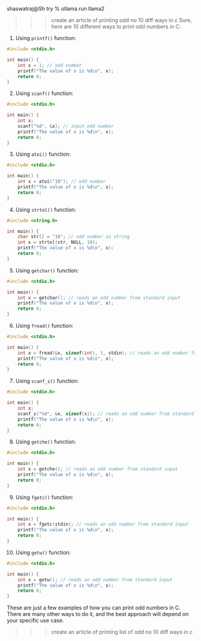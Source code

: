 shaswatraj@Sh try % ollama run llama2                                               
>>> create an article of printing odd no 10 diff ways in c
Sure, here are 10 different ways to print odd numbers in C:



1. Using `printf()` function:
```c
#include <stdio.h>

int main() {
    int x = 1; // odd number
    printf("The value of x is %d\n", x);
    return 0;
}
```
2. Using `scanf()` function:
```c
#include <stdio.h>

int main() {
    int x;
    scanf("%d", &x); // input odd number
    printf("The value of x is %d\n", x);
    return 0;
}
```
3. Using `atoi()` function:
```c
#include <stdio.h>

int main() {
    int x = atoi("10"); // odd number
    printf("The value of x is %d\n", x);
    return 0;
}
```
4. Using `strtol()` function:
```c
#include <string.h>

int main() {
    char str[] = "10"; // odd number as string
    int x = strtol(str, NULL, 10);
    printf("The value of x is %d\n", x);
    return 0;
}
```
5. Using `getchar()` function:
```c
#include <stdio.h>

int main() {
    int x = getchar(); // reads an odd number from standard input
    printf("The value of x is %d\n", x);
    return 0;
}
```
6. Using `fread()` function:
```c
#include <stdio.h>

int main() {
    int x = fread(&x, sizeof(int), 1, stdin); // reads an odd number from standard input
    printf("The value of x is %d\n", x);
    return 0;
}
```
7. Using `scanf_s()` function:
```c
#include <stdio.h>

int main() {
    int x;
    scanf_s("%d", &x, sizeof(x)); // reads an odd number from standard input
    printf("The value of x is %d\n", x);
    return 0;
}
```
8. Using `getche()` function:
```c
#include <stdio.h>

int main() {
    int x = getche(); // reads an odd number from standard input
    printf("The value of x is %d\n", x);
    return 0;
}
```
9. Using `fgetc()` function:
```c
#include <stdio.h>

int main() {
    int x = fgetc(stdin); // reads an odd number from standard input
    printf("The value of x is %d\n", x);
    return 0;
}
```
10. Using `getw()` function:
```c
#include <stdio.h>

int main() {
    int x = getw(); // reads an odd number from standard input
    printf("The value of x is %d\n", x);
    return 0;
}
```
These are just a few examples of how you can print odd numbers in C. There are many other ways to do it, and the best approach will depend
on your specific use case.

>>> create an article of printing list of  odd no 10 diff ways in c